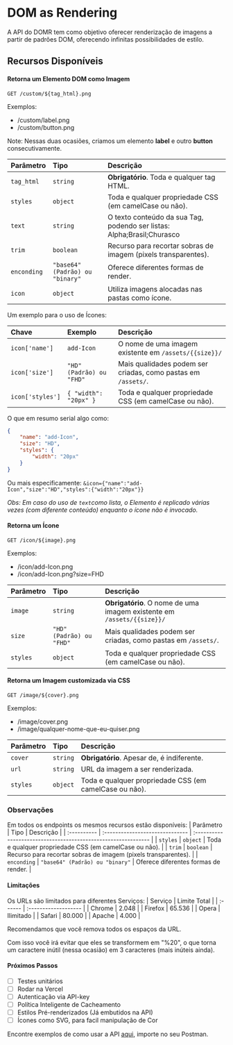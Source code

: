 # DOM as Rendering
A API do DOMR tem como objetivo oferecer renderização de imagens a partir de padrões DOM, oferecendo infinitas possibilidades de estilo.

## Recursos Disponíveis

#### Retorna um Elemento DOM como Imagem
```
GET /custom/${tag_html}.png
```

Exemplos:
- /custom/label.png
- /custom/button.png

Note: Nessas duas ocasiões, criamos um elemento **label** e outro **button** consecutivamente.

| Parâmetro | Tipo | Descrição |
| :---------- | :------------------------------ | :--------------------------------------------------------------------- |
| `tag_html` | `string` | **Obrigatório**. Toda e qualquer tag HTML. |
| `styles` | `object` | Toda e qualquer propriedade CSS (em camelCase ou não). |
| `text` | `string` | O texto conteúdo da sua Tag, podendo ser listas: Alpha;Brasil;Churasco |
| `trim` | `boolean` | Recurso para recortar sobras de imagem (pixels transparentes). |
| `enconding` | `"base64" (Padrão) ou "binary"` | Oferece diferentes formas de render. |
| `icon` | `object` | Utiliza imagens alocadas nas pastas como ícone. |

Um exemplo para o uso de Ícones:

| Chave | Exemplo | Descrição |
| :--------------- | :----------------------- | :------------------------------------------------------------ |
| `icon['name']` | `add-Icon` | O nome de uma imagem existente em `/assets/{{size}}/` |
| `icon['size']` | `"HD" (Padrão) ou "FHD"` | Mais qualidades podem ser criadas, como pastas em `/assets/`. |
| `icon['styles']` | `{ "width": "20px" }` | Toda e qualquer propriedade CSS (em camelCase ou não). |

O que em resumo serial algo como:
```json
{
	"name": "add-Icon",
	"size": "HD",
	"styles": {
		"width": "20px"
	}
}
```
Ou mais especificamente: `&icon={"name":"add-Icon","size":"HD","styles":{"width":"20px"}}`

_Obs: Em caso do uso de `text`como lista, o Elemento é replicado várias vezes (com diferente conteúdo) enquanto o ícone não é invocado._

#### Retorna um Ícone
```
GET /icon/${image}.png
```

Exemplos:
- /icon/add-Icon.png
- /icon/add-Icon.png?size=FHD

| Parâmetro | Tipo | Descrição |
| :-------- | :----------------------- | :--------------------------------------------------------------------- |
| `image` | `string` | **Obrigatório**. O nome de uma imagem existente em `/assets/{{size}}/` |
| `size` | `"HD" (Padrão) ou "FHD"` | Mais qualidades podem ser criadas, como pastas em `/assets/`. |
| `styles` | `object` | Toda e qualquer propriedade CSS (em camelCase ou não). |

#### Retorna um Imagem customizada via CSS
```
GET /image/${cover}.png
```

Exemplos:

- /image/cover.png
- /image/qualquer-nome-que-eu-quiser.png
 
| Parâmetro | Tipo | Descrição |
| :-------- | :------- | :----------------------------------------------------- |
| `cover` | `string` | **Obrigatório**. Apesar de, é indiferente. |
| `url` | `string` | URL da imagem a ser renderizada. |
| `styles` | `object` | Toda e qualquer propriedade CSS (em camelCase ou não). |

### Observações

Em todos os endpoints os mesmos recursos estão disponíveis:
| Parâmetro | Tipo | Descrição |
| :---------- | :------------------------------ | :------------------------------------------------------------- |
| `styles` | `object` | Toda e qualquer propriedade CSS (em camelCase ou não). |
| `trim` | `boolean` | Recurso para recortar sobras de imagem (pixels transparentes). |
| `enconding` | `"base64" (Padrão) ou "binary"` | Oferece diferentes formas de render. |

#### Limitações

Os URLs são limitados para diferentes Serviços:
| Serviço | Limite Total |
| :------ | :------------------- |
| Chrome | 2.048 |
| Firefox | 65.536 |
| Opera | Ilimitado |
| Safari | 80.000 |
| Apache | 4.000 |

Recomendamos que você remova todos os espaços da URL.

Com isso você irá evitar que eles se transformem em "%20", o que torna um caractere inútil (nessa ocasião) em 3 caracteres (mais inúteis ainda).

#### Próximos Passos

- [ ] Testes unitários
- [ ] Rodar na Vercel
- [ ] Autenticação via API-key
- [ ] Política Inteligente de Cacheamento
- [ ] Estilos Pré-renderizados (Já embutidos na API)
- [ ] Ícones como SVG, para facil manipulação de Cor

Encontre exemplos de como usar a API [aqui](https://github.com/VictorPubh/DOM-as-Rendering/blob/main/DOMR.postman_collection.json), importe no seu Postman.